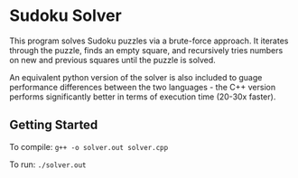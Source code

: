 # Sudoku Solver

This program solves Sudoku puzzles via a brute-force approach. It iterates through the puzzle, finds an empty square, and recursively tries numbers on new and previous squares until the puzzle is solved.

An equivalent python version of the solver is also included to guage performance differences between the two languages - the C++ version performs significantly better in terms of execution time (20-30x faster).

## Getting Started

To compile: `g++ -o solver.out solver.cpp`

To run: `./solver.out`